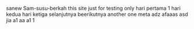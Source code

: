  sanew Sam-susu-berkah
this site just for testing only
hari pertama 1
hari kedua
hari ketiga
selanjutnya
beerikutnya
another one
meta
adz
afaaas
asd
jia
a1
aa
a1
1
